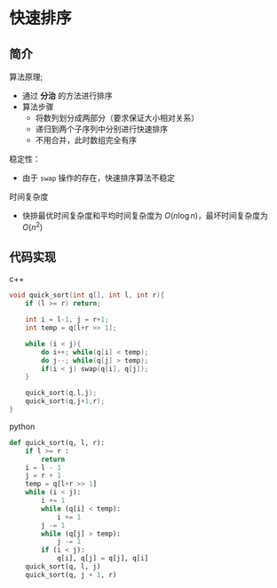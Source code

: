# 快速排序
## 简介
算法原理;
- 通过 **分治** 的方法进行排序
- 算法步骤
  - 将数列划分成两部分（要求保证大小相对关系）
  - 递归到两个子序列中分别进行快速排序
  - 不用合并，此时数组完全有序

稳定性：
- 由于 `swap` 操作的存在，快速排序算法不稳定

时间复杂度
- 快排最优时间复杂度和平均时间复杂度为 $O(n\log n)$，最坏时间复杂度为 $O(n^{2})$

## 代码实现
c++
```cpp
void quick_sort(int q[], int l, int r){
    if (l >= r) return;

    int i = l-1, j = r+1;
    int temp = q[l+r >> 1];

    while (i < j){
        do i++; while(q[i] < temp);
        do j--; while(q[j] > temp);
        if(i < j) swap(q[i], q[j]);
    }

    quick_sort(q,l,j);
    quick_sort(q,j+1,r);
}
```

python
```python
def quick_sort(q, l, r):
    if l >= r :
        return
    i = l - 1
    j = r + 1
    temp = q[l+r >> 1]
    while (i < j):
        i += 1
        while (q[i] < temp):
            i += 1
        j -= 1
        while (q[j] > temp):
            j -= 1
        if (i < j):
            q[i], q[j] = q[j], q[i]
    quick_sort(q, l, j)
    quick_sort(q, j + 1, r)
```
